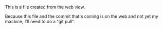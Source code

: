 This is a file created from the web view.

Because this file and the commit that's coming is on the web and not yet my machine, I'll need to do a "git pull".
